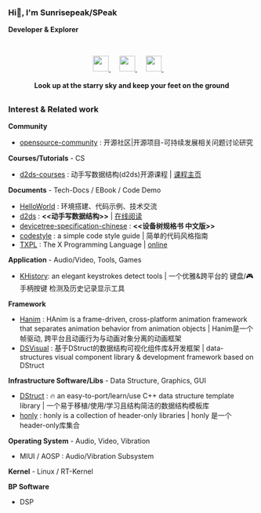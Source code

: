 ### Hi👋, I'm Sunrisepeak/SPeak

**Developer & Explorer**

<br>

<!--

![Sunrisepeak's GitHub Stats](https://github-readme-stats.vercel.app/api?username=Sunrisepeak&show_icons=true&count_private=true)

<p align="center">
  <a href="https://github.com/Sunrisepeak" class="rich-diff-level-one">
    <img src="https://github-readme-stats.vercel.app/api?username=Sunrisepeak&hide_rank=true" alt="Sunrisepeak's Stats" >
    <img src="https://github-readme-stats.vercel.app/api/top-langs/?username=Sunrisepeak&layout=compact" alt="Sunrisepeak's Top Langs" >
  </a>
</p>
-->

<p align="center">
  <a href="https://space.bilibili.com/65858958" target="_blank" alt="Bilibili" title="Bilibili">
    <img src="https://user-images.githubusercontent.com/29084184/166415345-91925d37-c66f-448f-8d75-c8355fe0b692.png" width="32px"/>
  </a>
  &emsp;
  <a href="https://www.youtube.com/channel/UCOD0QsEX__8AWBNFu0yE3HA" target="_blank" alt="YouTube" title="YouTube">
    <img src="https://img.icons8.com/ios-filled/50/000000/youtube-play.png" width="32px"/>
  </a>
  &emsp;
  <a href="https://www.zhihu.com/people/SPeakShen" target="_blank" alt="Zhihu" title="Zhihu">
    <img src="https://img.icons8.com/material-two-tone/50/000000/zhihu.png" width="32px"/>
  </a>
  &emsp;
  <br><br>
  <strong>Look up at the starry sky and keep your feet on the ground</strong>
</p>

<h2></h2>

### Interest & Related work

**Community**
- [opensource-community](https://github.com/Sunrisepeak/opensource-community) : 开源社区|开源项目-可持续发展相关问题讨论研究

**Courses/Tutorials** - CS
- [d2ds-courses](https://github.com/Sunrisepeak/d2ds-courses) : 动手写数据结构(d2ds)开源课程 | [课程主页](https://sunrisepeak.github.io/d2ds-courses/)

**Documents** - Tech-Docs / EBook / Code Demo
- [HelloWorld](https://github.com/Sunrisepeak/HelloWorld) : 环境搭建、代码示例、技术交流
- [d2ds](https://github.com/Sunrisepeak/d2ds) : **<<动手写数据结构>>** | [在线阅读](https://sunrisepeak.github.io/d2ds)
- [devicetree-specification-chinese](https://github.com/Sunrisepeak/devicetree-specification-chinese) : **<<设备树规格书 中文版>>**
- [codestyle](https://github.com/Sunrisepeak/codestyle) : a simple code style guide | 简单的代码风格指南
- [TXPL](https://github.com/Sunrisepeak/TXPL) : The X Programming Language | [online](https://sunrisepeak.github.io/TXPL/)

**Application** - Audio/Video, Tools, Games
 - [KHistory](https://github.com/Sunrisepeak/KHistory): an elegant keystrokes detect tools | 一个优雅&跨平台的 键盘/🎮手柄按键 检测及历史记录显示工具

**Framework**
 - [Hanim](https://github.com/Sunrisepeak/Hanim) : HAnim is a frame-driven, cross-platform animation framework that separates animation behavior from animation objects | Hanim是一个帧驱动, 跨平台且动画行为与动画对象分离的动画框架
 - [DSVisual](https://github.com/Sunrisepeak/DSVisual) : 基于DStruct的数据结构可视化组件库&开发框架 | data-structures visual component library & development framework based on DStruct

**Infrastructure Software/Libs** - Data Structure, Graphics, GUI
 - [DStruct](https://github.com/Sunrisepeak/DStruct)  : 🔥 an easy-to-port/learn/use C++ data structure template library | 一个易于移植/使用/学习且结构简洁的数据结构模板库
 - [honly](https://github.com/Sunrisepeak/honly)  : honly is a collection of header-only libraries | honly 是一个header-only库集合

**Operating System** - Audio, Video, Vibration
 - MIUI / AOSP : Audio/Vibration Subsystem

**Kernel** - Linux / RT-Kernel

**BP Software**
 - DSP

